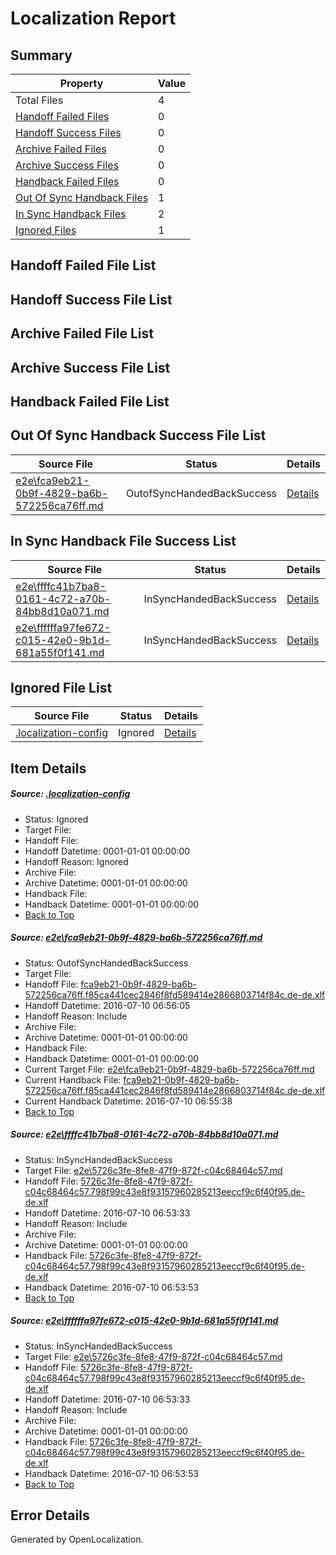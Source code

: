 # <a name='report-top'></a> Localization Report

## Summary
 Property | Value 
 -------- | ----- 
 Total Files | 4
[ Handoff Failed Files ](#handoff-failed-list)| 0
[ Handoff Success Files ](#handoff-success-list)| 0
[ Archive Failed Files ](#archive-failed-list)| 0
[ Archive Success Files ](#archive-success-list)| 0
[ Handback Failed Files ](#handback-failed-list)| 0
[ Out Of Sync Handback Files ](#outofsync-handback-success-list)| 1
[ In Sync Handback Files ](#insync-handback-success-list)| 2
[ Ignored Files ](#ignored-list)| 1

## <a name='handoff-failed-list'></a> Handoff Failed File List

## <a name='handoff-success-list'></a> Handoff Success File List

## <a name='archive-failed-list'></a> Archive Failed File List

## <a name='archive-success-list'></a> Archive Success File List

## <a name='handback-failed-list'></a> Handback Failed File List

## <a name='outofsync-handback-success-list'></a> Out Of Sync Handback Success File List
 Source File | Status | Details 
 ----------- | ------ | ------- 
 [e2e\fca9eb21-0b9f-4829-ba6b-572256ca76ff.md](https://github.com/OpenLocalizationTestOrg/oltest/blob/1260138a7385fedfce65f272870fc66b019df082/e2e/fca9eb21-0b9f-4829-ba6b-572256ca76ff.md) | OutofSyncHandedBackSuccess | [Details](#b7c977348ab7f2acef95577277adfa744acafb831)

## <a name='insync-handback-success-list'></a> In Sync Handback File Success List
 Source File | Status | Details 
 ----------- | ------ | ------- 
 [e2e\ffffc41b7ba8-0161-4c72-a70b-84bb8d10a071.md](https://github.com/OpenLocalizationTestOrg/oltest/blob/263108a0a2b02d01ea6454757e9386a03c9ac434/e2e/ffffc41b7ba8-0161-4c72-a70b-84bb8d10a071.md) | InSyncHandedBackSuccess | [Details](#562a9296fa8476d370b834a22604bf0b3d0144fe2)
 [e2e\ffffffa97fe672-c015-42e0-9b1d-681a55f0f141.md](https://github.com/OpenLocalizationTestOrg/oltest/blob/1260138a7385fedfce65f272870fc66b019df082/e2e/ffffffa97fe672-c015-42e0-9b1d-681a55f0f141.md) | InSyncHandedBackSuccess | [Details](#562a9296fa8476d370b834a22604bf0b3d0144fe3)

## <a name='ignored-list'></a> Ignored File List
 Source File | Status | Details 
 ----------- | ------ | ------- 
 [.localization-config](https://github.com/OpenLocalizationTestOrg/oltest/blob/1260138a7385fedfce65f272870fc66b019df082/.localization-config) | Ignored | [Details](#3d4f252ac210baf56311d7e97dcc2db10974dbd20)

## Item Details
##### <a name='3d4f252ac210baf56311d7e97dcc2db10974dbd20'></a> Source: [.localization-config](https://github.com/OpenLocalizationTestOrg/oltest/blob/1260138a7385fedfce65f272870fc66b019df082/.localization-config)
* Status: Ignored
* Target File: 
* Handoff File: 
* Handoff Datetime: 0001-01-01 00:00:00
* Handoff Reason: Ignored
* Archive File: 
* Archive Datetime: 0001-01-01 00:00:00
* Handback File: 
* Handback Datetime: 0001-01-01 00:00:00
* [Back to Top](#report-top)

##### <a name='b7c977348ab7f2acef95577277adfa744acafb831'></a> Source: [e2e\fca9eb21-0b9f-4829-ba6b-572256ca76ff.md](https://github.com/OpenLocalizationTestOrg/oltest/blob/1260138a7385fedfce65f272870fc66b019df082/e2e/fca9eb21-0b9f-4829-ba6b-572256ca76ff.md)
* Status: OutofSyncHandedBackSuccess
* Target File: 
* Handoff File: [fca9eb21-0b9f-4829-ba6b-572256ca76ff.f85ca441cec2846f8fd589414e2866803714f84c.de-de.xlf](https://github.com/OpenLocalizationTestOrg/olhandoff-e2e/blob/806e119c8e88ec097066c90f5f12b02444830a49/ol-handoff/OpenLocalizationTestOrg/oltest-dede-fly/ci/ht/fca9eb21-0b9f-4829-ba6b-572256ca76ff.f85ca441cec2846f8fd589414e2866803714f84c.de-de.xlf)
* Handoff Datetime: 2016-07-10 06:56:05
* Handoff Reason: Include
* Archive File: 
* Archive Datetime: 0001-01-01 00:00:00
* Handback File: 
* Handback Datetime: 0001-01-01 00:00:00
* Current Target File: [e2e\fca9eb21-0b9f-4829-ba6b-572256ca76ff.md](https://github.com/OpenLocalizationTestOrg/oltest-dede-fly/blob/8c4ee1b8cd35ea04487f99935565c4630da25b6f/e2e/fca9eb21-0b9f-4829-ba6b-572256ca76ff.md)
* Current Handback File: [fca9eb21-0b9f-4829-ba6b-572256ca76ff.f85ca441cec2846f8fd589414e2866803714f84c.de-de.xlf](https://github.com/OpenLocalizationTestOrg/olhandback-e2e/blob/fea563ae7ba03c73ff0322016060224f20e7ea3f/ol-handback/OpenLocalizationTestOrg/oltest-dede-fly/ci/ht/fca9eb21-0b9f-4829-ba6b-572256ca76ff.f85ca441cec2846f8fd589414e2866803714f84c.de-de.xlf)
* Current Handback Datetime: 2016-07-10 06:55:38
* [Back to Top](#report-top)

##### <a name='562a9296fa8476d370b834a22604bf0b3d0144fe2'></a> Source: [e2e\ffffc41b7ba8-0161-4c72-a70b-84bb8d10a071.md](https://github.com/OpenLocalizationTestOrg/oltest/blob/263108a0a2b02d01ea6454757e9386a03c9ac434/e2e/ffffc41b7ba8-0161-4c72-a70b-84bb8d10a071.md)
* Status: InSyncHandedBackSuccess
* Target File: [e2e\5726c3fe-8fe8-47f9-872f-c04c68464c57.md](https://github.com/OpenLocalizationTestOrg/oltest-dede-fly/blob/3d5c553d7c39a9feaae67b72fc0fbf7e9c6fad1d/e2e/5726c3fe-8fe8-47f9-872f-c04c68464c57.md)
* Handoff File: [5726c3fe-8fe8-47f9-872f-c04c68464c57.798f99c43e8f93157960285213eeccf9c6f40f95.de-de.xlf](https://github.com/OpenLocalizationTestOrg/olhandoff-e2e/blob/cd4366a4b81bd73efa9740e547d66b37c5bc2d79/ol-handoff/OpenLocalizationTestOrg/oltest-dede-fly/ci/ht/5726c3fe-8fe8-47f9-872f-c04c68464c57.798f99c43e8f93157960285213eeccf9c6f40f95.de-de.xlf)
* Handoff Datetime: 2016-07-10 06:53:33
* Handoff Reason: Include
* Archive File: 
* Archive Datetime: 0001-01-01 00:00:00
* Handback File: [5726c3fe-8fe8-47f9-872f-c04c68464c57.798f99c43e8f93157960285213eeccf9c6f40f95.de-de.xlf](https://github.com/OpenLocalizationTestOrg/olhandback-e2e/blob/de7b65e17c5666dbb5269dfcdc47465950cd4c3c/ol-handback/OpenLocalizationTestOrg/oltest-dede-fly/ci/ht/5726c3fe-8fe8-47f9-872f-c04c68464c57.798f99c43e8f93157960285213eeccf9c6f40f95.de-de.xlf)
* Handback Datetime: 2016-07-10 06:53:53
* [Back to Top](#report-top)

##### <a name='562a9296fa8476d370b834a22604bf0b3d0144fe3'></a> Source: [e2e\ffffffa97fe672-c015-42e0-9b1d-681a55f0f141.md](https://github.com/OpenLocalizationTestOrg/oltest/blob/1260138a7385fedfce65f272870fc66b019df082/e2e/ffffffa97fe672-c015-42e0-9b1d-681a55f0f141.md)
* Status: InSyncHandedBackSuccess
* Target File: [e2e\5726c3fe-8fe8-47f9-872f-c04c68464c57.md](https://github.com/OpenLocalizationTestOrg/oltest-dede-fly/blob/3d5c553d7c39a9feaae67b72fc0fbf7e9c6fad1d/e2e/5726c3fe-8fe8-47f9-872f-c04c68464c57.md)
* Handoff File: [5726c3fe-8fe8-47f9-872f-c04c68464c57.798f99c43e8f93157960285213eeccf9c6f40f95.de-de.xlf](https://github.com/OpenLocalizationTestOrg/olhandoff-e2e/blob/cd4366a4b81bd73efa9740e547d66b37c5bc2d79/ol-handoff/OpenLocalizationTestOrg/oltest-dede-fly/ci/ht/5726c3fe-8fe8-47f9-872f-c04c68464c57.798f99c43e8f93157960285213eeccf9c6f40f95.de-de.xlf)
* Handoff Datetime: 2016-07-10 06:53:33
* Handoff Reason: Include
* Archive File: 
* Archive Datetime: 0001-01-01 00:00:00
* Handback File: [5726c3fe-8fe8-47f9-872f-c04c68464c57.798f99c43e8f93157960285213eeccf9c6f40f95.de-de.xlf](https://github.com/OpenLocalizationTestOrg/olhandback-e2e/blob/de7b65e17c5666dbb5269dfcdc47465950cd4c3c/ol-handback/OpenLocalizationTestOrg/oltest-dede-fly/ci/ht/5726c3fe-8fe8-47f9-872f-c04c68464c57.798f99c43e8f93157960285213eeccf9c6f40f95.de-de.xlf)
* Handback Datetime: 2016-07-10 06:53:53
* [Back to Top](#report-top)


## Error Details

Generated by OpenLocalization.
